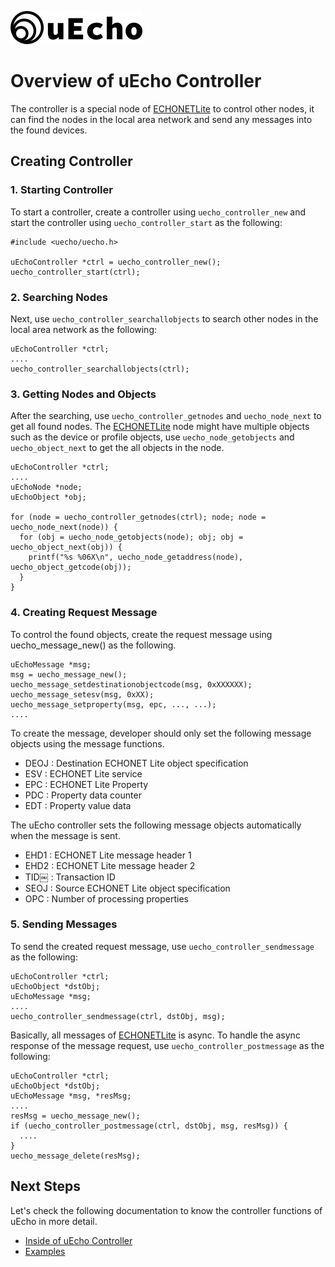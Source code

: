![logo](img/logo.png)

# Overview of uEcho Controller

The controller is a special node of [ECHONETLite][enet] to control other nodes, it can find the nodes in the local area network and send any messages into the found devices.

## Creating Controller

### 1. Starting Controller

To start a controller, create a controller using `uecho_controller_new` and start the controller using `uecho_controller_start` as the following:

```
#include <uecho/uecho.h>

uEchoController *ctrl = uecho_controller_new();
uecho_controller_start(ctrl);
```

### 2. Searching Nodes

Next, use `uecho_controller_searchallobjects` to search other nodes in the local area network as the following:

```
uEchoController *ctrl;
....
uecho_controller_searchallobjects(ctrl);
```

### 3. Getting Nodes and Objects

After the searching, use `uecho_controller_getnodes` and `uecho_node_next` to get all found nodes. The [ECHONETLite](http://www.echonet.gr.jp/english/index.htm) node might have multiple objects such as the device or profile objects, use `uecho_node_getobjects` and `uecho_object_next` to get the all objects in the node.

```
uEchoController *ctrl;
....
uEchoNode *node;
uEchoObject *obj;

for (node = uecho_controller_getnodes(ctrl); node; node = uecho_node_next(node)) {
  for (obj = uecho_node_getobjects(node); obj; obj = uecho_object_next(obj)) {
    printf("%s %06X\n", uecho_node_getaddress(node), uecho_object_getcode(obj));
  }
}
```

### 4. Creating Request Message

To control the found objects, create the request message using uecho_message_new() as the following.

```
uEchoMessage *msg;
msg = uecho_message_new();
uecho_message_setdestinationobjectcode(msg, 0xXXXXXX);
uecho_message_setesv(msg, 0xXX);
uecho_message_setproperty(msg, epc, ..., ...);
....
```

To create the message, developer should only set the following message objects using the message functions.

- DEOJ : Destination ECHONET Lite object specification
- ESV : ECHONET Lite service
- EPC : ECHONET Lite Property
- PDC : Property data counter
- EDT : Property value data

The uEcho controller sets the following message objects automatically when the message is sent.

- EHD1 : ECHONET Lite message header 1
- EHD2 : ECHONET Lite message header 2
- TID￼  : Transaction ID
- SEOJ : Source ECHONET Lite object specification
- OPC  : Number of processing properties

### 5. Sending Messages

To send the created request message, use `uecho_controller_sendmessage` as the following:

```
uEchoController *ctrl;
uEchoObject *dstObj;
uEchoMessage *msg;
....
uecho_controller_sendmessage(ctrl, dstObj, msg);
```

Basically, all messages of [ECHONETLite](http://www.echonet.gr.jp/english/index.htm) is async. To handle the async response of the message request, use `uecho_controller_postmessage` as the following:

```
uEchoController *ctrl;
uEchoObject *dstObj;
uEchoMessage *msg, *resMsg;
....
resMsg = uecho_message_new();
if (uecho_controller_postmessage(ctrl, dstObj, msg, resMsg)) {
  ....  
}
uecho_message_delete(resMsg);
```

## Next Steps

Let's check the following documentation to know the controller functions of uEcho in more detail.

- [Inside of uEcho Controller](./controller_inside.md)
- [Examples](./examples.md)

[enet]:http://echonet.jp/english/
